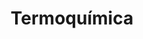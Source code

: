 ---
title: Termoquímica
summary:
tags:
- EBAU
- termoquímica
categories:
- Química

# Optional external URL for project (replaces project detail page).
external_link: "https://drive.google.com/file/d/0B6t6-aLmKtoLSkttaVE3UTEyM0k/view"

image:
  caption: Foto de [**Patrick Hendry**](https://unsplash.com/@worldsbetweenlines) en [Unsplash](https://unsplash.com)
  focal_point: Smart
---